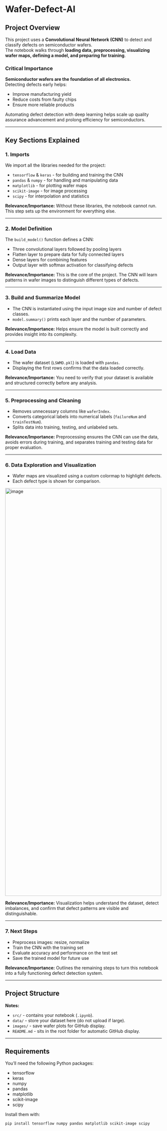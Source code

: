 # Wafer-Defect-AI

## Project Overview
This project uses a **Convolutional Neural Network (CNN)** to detect and classify defects on semiconductor wafers.  
The notebook walks through **loading data, preprocessing, visualizing wafer maps, defining a model, and preparing for training**.  

### Critical Importance
**Semiconductor wafers are the foundation of all electronics.**  
Detecting defects early helps:  
- Improve manufacturing yield  
- Reduce costs from faulty chips  
- Ensure more reliable products  

Automating defect detection with deep learning helps scale up quality assurance advancement and prolong efficiency for semiconductors.

---

## Key Sections Explained

### 1. Imports
We import all the libraries needed for the project:
- `tensorflow` & `keras` - for building and training the CNN  
- `pandas` & `numpy` - for handling and manipulating data  
- `matplotlib` - for plotting wafer maps  
- `scikit-image` - for image processing  
- `scipy` - for interpolation and statistics  

**Relevance/Importance:** Without these libraries, the notebook cannot run. This step sets up the environment for everything else.

---

### 2. Model Definition
The `build_model()` function defines a CNN:
- Three convolutional layers followed by pooling layers  
- Flatten layer to prepare data for fully connected layers  
- Dense layers for combining features  
- Output layer with softmax activation for classifying defects  

**Relevance/Importance:** This is the core of the project. The CNN will learn patterns in wafer images to distinguish different types of defects.

---

### 3. Build and Summarize Model
- The CNN is instantiated using the input image size and number of defect classes.  
- `model.summary()` prints each layer and the number of parameters.  

**Relevance/Importance:** Helps ensure the model is built correctly and provides insight into its complexity.

---

### 4. Load Data
- The wafer dataset (`LSWMD.pkl`) is loaded with `pandas`.  
- Displaying the first rows confirms that the data loaded correctly.  

**Relevance/Importance:** You need to verify that your dataset is available and structured correctly before any analysis.

---

### 5. Preprocessing and Cleaning
- Removes unnecessary columns like `waferIndex`.  
- Converts categorical labels into numerical labels (`failureNum` and `trainTestNum`).  
- Splits data into training, testing, and unlabeled sets.  

**Relevance/Importance:** Preprocessing ensures the CNN can use the data, avoids errors during training, and separates training and testing data for proper evaluation.

---

### 6. Data Exploration and Visualization
- Wafer maps are visualized using a custom colormap to highlight defects.  
- Each defect type is shown for comparison.

<img width="502" height="1308" alt="image" src="https://github.com/user-attachments/assets/da8ed033-7748-47ad-bfe1-fc14ccd74ed3" />

**Relevance/Importance:** Visualization helps understand the dataset, detect imbalances, and confirm that defect patterns are visible and distinguishable.

---

### 7. Next Steps
- Preprocess images: resize, normalize  
- Train the CNN with the training set  
- Evaluate accuracy and performance on the test set  
- Save the trained model for future use  

**Relevance/Importance:** Outlines the remaining steps to turn this notebook into a fully functioning defect detection system.

---

## Project Structure

**Notes:**  
- `src/` - contains your notebook (`.ipynb`).  
- `data/` - store your dataset here (do not upload if large).  
- `images/` - save wafer plots for GitHub display.  
- `README.md` - sits in the root folder for automatic GitHub display.  

---

## Requirements
You’ll need the following Python packages:  

- tensorflow  
- keras  
- numpy  
- pandas  
- matplotlib  
- scikit-image  
- scipy  

Install them with:

```bash
pip install tensorflow numpy pandas matplotlib scikit-image scipy
